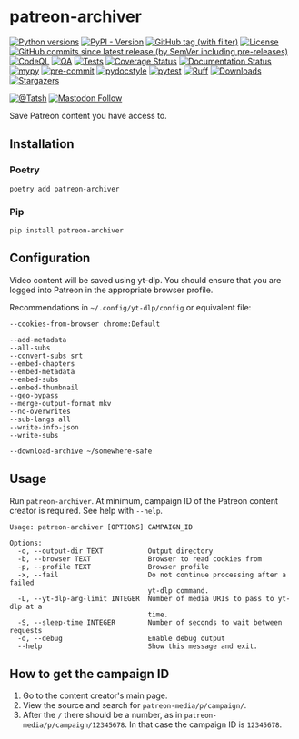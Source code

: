 # patreon-archiver

[![Python versions](https://img.shields.io/pypi/pyversions/patreon-archiver.svg?color=blue&logo=python&logoColor=white)](https://www.python.org/)
[![PyPI - Version](https://img.shields.io/pypi/v/patreon-archiver)](https://pypi.org/project/patreon-archiver/)
[![GitHub tag (with filter)](https://img.shields.io/github/v/tag/Tatsh/patreon-archiver)](https://github.com/Tatsh/patreon-archiver/tags)
[![License](https://img.shields.io/github/license/Tatsh/patreon-archiver)](https://github.com/Tatsh/patreon-archiver/blob/master/LICENSE.txt)
[![GitHub commits since latest release (by SemVer including pre-releases)](https://img.shields.io/github/commits-since/Tatsh/patreon-archiver/v0.1.3/master)](https://github.com/Tatsh/patreon-archiver/compare/v0.1.3...master)
[![CodeQL](https://github.com/Tatsh/patreon-archiver/actions/workflows/codeql.yml/badge.svg)](https://github.com/Tatsh/patreon-archiver/actions/workflows/codeql.yml)
[![QA](https://github.com/Tatsh/patreon-archiver/actions/workflows/qa.yml/badge.svg)](https://github.com/Tatsh/patreon-archiver/actions/workflows/qa.yml)
[![Tests](https://github.com/Tatsh/patreon-archiver/actions/workflows/tests.yml/badge.svg)](https://github.com/Tatsh/patreon-archiver/actions/workflows/tests.yml)
[![Coverage Status](https://coveralls.io/repos/github/Tatsh/patreon-archiver/badge.svg?branch=master)](https://coveralls.io/github/Tatsh/patreon-archiver?branch=master)
[![Documentation Status](https://readthedocs.org/projects/patreon-archiver/badge/?version=latest)](https://patreon-archiver.readthedocs.org/?badge=latest)
[![mypy](https://www.mypy-lang.org/static/mypy_badge.svg)](http://mypy-lang.org/)
[![pre-commit](https://img.shields.io/badge/pre--commit-enabled-brightgreen?logo=pre-commit&logoColor=white)](https://github.com/pre-commit/pre-commit)
[![pydocstyle](https://img.shields.io/badge/pydocstyle-enabled-AD4CD3)](http://www.pydocstyle.org/en/stable/)
[![pytest](https://img.shields.io/badge/pytest-zz?logo=Pytest&labelColor=black&color=black)](https://docs.pytest.org/en/stable/)
[![Ruff](https://img.shields.io/endpoint?url=https://raw.githubusercontent.com/astral-sh/ruff/main/assets/badge/v2.json)](https://github.com/astral-sh/ruff)
[![Downloads](https://static.pepy.tech/badge/patreon-archiver/month)](https://pepy.tech/project/patreon-archiver)
[![Stargazers](https://img.shields.io/github/stars/Tatsh/patreon-archiver?logo=github&style=flat)](https://github.com/Tatsh/patreon-archiver/stargazers)

[![@Tatsh](https://img.shields.io/badge/dynamic/json?url=https%3A%2F%2Fpublic.api.bsky.app%2Fxrpc%2Fapp.bsky.actor.getProfile%2F%3Factor%3Ddid%3Aplc%3Auq42idtvuccnmtl57nsucz72%26query%3D%24.followersCount%26style%3Dsocial%26logo%3Dbluesky%26label%3DFollow%2520%40Tatsh&query=%24.followersCount&style=social&logo=bluesky&label=Follow%20%40Tatsh)](https://bsky.app/profile/Tatsh.bsky.social)
[![Mastodon Follow](https://img.shields.io/mastodon/follow/109370961877277568?domain=hostux.social&style=social)](https://hostux.social/@Tatsh)

Save Patreon content you have access to.

## Installation

### Poetry

```shell
poetry add patreon-archiver
```

### Pip

```shell
pip install patreon-archiver
```

## Configuration

Video content will be saved using yt-dlp. You should ensure that you are logged into Patreon in the
appropriate browser profile.

Recommendations in `~/.config/yt-dlp/config` or equivalent file:

```plain
--cookies-from-browser chrome:Default

--add-metadata
--all-subs
--convert-subs srt
--embed-chapters
--embed-metadata
--embed-subs
--embed-thumbnail
--geo-bypass
--merge-output-format mkv
--no-overwrites
--sub-langs all
--write-info-json
--write-subs

--download-archive ~/somewhere-safe
```

## Usage

Run `patreon-archiver`. At minimum, campaign ID of the Patreon content creator is required. See help
with `--help`.

```plain
Usage: patreon-archiver [OPTIONS] CAMPAIGN_ID

Options:
  -o, --output-dir TEXT           Output directory
  -b, --browser TEXT              Browser to read cookies from
  -p, --profile TEXT              Browser profile
  -x, --fail                      Do not continue processing after a failed
                                  yt-dlp command.
  -L, --yt-dlp-arg-limit INTEGER  Number of media URIs to pass to yt-dlp at a
                                  time.
  -S, --sleep-time INTEGER        Number of seconds to wait between requests
  -d, --debug                     Enable debug output
  --help                          Show this message and exit.
```

## How to get the campaign ID

1. Go to the content creator's main page.
2. View the source and search for `patreon-media/p/campaign/`.
3. After the `/` there should be a number, as in `patreon-media/p/campaign/12345678`. In that case
   the campaign ID is `12345678`.
